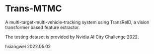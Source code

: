 # Trans-MTMC
A multi-target-multi-vehicle-tracking system using TransReID, a vision transformer based feature extractor.

The testing dataset is provided by Nvidia AI City Challenge 2022.

hsiangwei 2022.05.02
